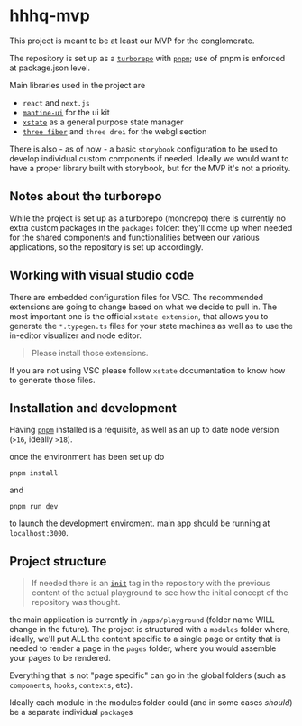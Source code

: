 # hhhq-mvp

This project is meant to be at least our MVP for the conglomerate.

The repository is set up as a [`turborepo`](https://turborepo.org/) with [`pnpm`](https://pnpm.io/); use of pnpm is enforced at package.json level.

Main libraries used in the project are 
* `react` and `next.js`
* [`mantine-ui`](https://mantine.dev/) for the ui kit
* [`xstate`](https://xstate.js.org/docs/) as a general purpose state manager
* [`three fiber`](https://docs.pmnd.rs/react-three-fiber) and `three drei` for the webgl section

There is also - as of now - a basic `storybook` configuration to be used to develop individual custom components if needed. Ideally we would want to have a proper library built with storybook, but for the MVP it's not a priority.

## Notes about the turborepo

While the project is set up as a turborepo (monorepo) there is currently no extra custom packages in the `packages` folder: they'll come up when needed for the shared components and functionalities between our various applications, so the repository is set up accordingly.

## Working with visual studio code

There are embedded configuration files for VSC. The recommended extensions are going to change based on what we decide to pull in.
The most important one is the official `xstate extension`, that allows you to generate the `*.typegen.ts` files for your state machines as well as to use the in-editor visualizer and node editor.

> Please install those extensions.
  
If you are not using VSC please follow `xstate` documentation to know how to generate those files.

## Installation and development

Having [`pnpm`](https://pnpm.io/) installed is a requisite, as well as an up to date node version (`>16`, ideally `>18`).

once the environment has been set up do

```
pnpm install
```

and

```
pnpm run dev
```

to launch the development enviroment. main app should be running at `localhost:3000`.


## Project structure

> If needed there is an [`init`](https://github.com/HackerHouseHQ/hhhq-mvp/tree/init) tag in the repository with the previous content of the actual playground to see how the initial concept of the repository was thought.

the main application is currently in `/apps/playground` (folder name WILL change in the future). The project is structured with a `modules` folder where, ideally, we'll put ALL the content specific to a single page or entity that is needed to render a page in the `pages` folder, where you would assemble your pages to be rendered.

Everything that is not "page specific" can go in the global folders (such as `components`, `hooks`, `contexts`, etc).

Ideally each module in the modules folder could (and in some cases *should*) be a separate individual `package`s
